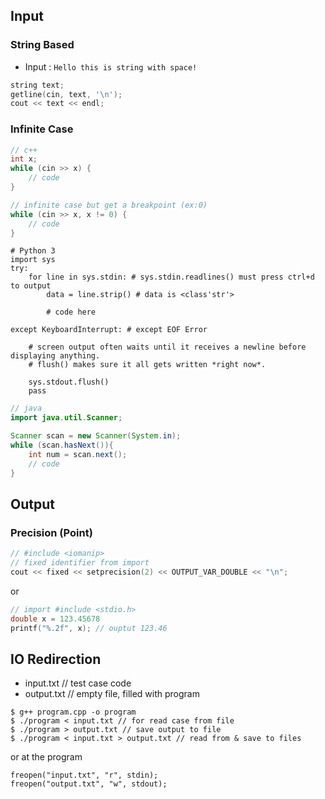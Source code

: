 ## Input

### String Based
* Input : ``` Hello this is string with space! ```
``` c++
string text;
getline(cin, text, '\n');
cout << text << endl;
```

### Infinite Case
``` c++
// c++
int x;
while (cin >> x) {
    // code
}

// infinite case but get a breakpoint (ex:0)
while (cin >> x, x != 0) {
    // code
}

```
``` python3
# Python 3
import sys
try:
    for line in sys.stdin: # sys.stdin.readlines() must press ctrl+d to output
        data = line.strip() # data is <class'str'>

        # code here

except KeyboardInterrupt: # except EOF Error

    # screen output often waits until it receives a newline before displaying anything.
    # flush() makes sure it all gets written *right now*.

    sys.stdout.flush()
    pass
```
``` java
// java
import java.util.Scanner;

Scanner scan = new Scanner(System.in);
while (scan.hasNext()){
    int num = scan.next();
    // code
}

```


## Output
### Precision (Point)
``` c++
// #include <iomanip>
// fixed identifier from import
cout << fixed << setprecision(2) << OUTPUT_VAR_DOUBLE << "\n";
```
or 
``` c++
// import #include <stdio.h>
double x = 123.45678
printf("%.2f", x); // ouptut 123.46
```

## IO Redirection
* input.txt // test case code
* output.txt // empty file, filled with program
```
$ g++ program.cpp -o program
$ ./program < input.txt // for read case from file
$ ./program > output.txt // save output to file
$ ./program < input.txt > output.txt // read from & save to files
```

or at the program
```
freopen("input.txt", "r", stdin);
freopen("output.txt", "w", stdout);
```

